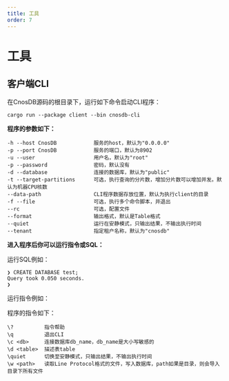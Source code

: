 ```yaml
---
title: 工具
order: 7
---
```


# 工具

## 客户端CLI

在CnosDB源码的根目录下，运行如下命令启动CLI程序：

```shell
cargo run --package client --bin cnosdb-cli
```

**程序的参数如下：**

```
-h --host CnosDB            服务的host，默认为"0.0.0.0"
-p --port CnosDB            服务的端口，默认为8902
-u --user                   用户名，默认为"root"
-p --password               密码，默认没有
-d --database               连接的数据库，默认为"public"
-t --target-partitions      可选，执行查询的分片数，增加分片数可以增加并发。默认为机器CPU核数
--data-path                 CLI程序数据存放位置，默认为执行client的目录
-f --file                   可选，执行多个命令脚本，并退出
--rc                        可选，配置文件
--format                    输出格式，默认是Table格式
--quiet                     运行在安静模式，只输出结果，不输出执行时间
--tenant                    指定租户名称，默认为"cnosdb"
```

**进入程序后你可以运行指令或SQL：**

运行SQL例如：
```
❯ CREATE DATABASE test;
Query took 0.050 seconds.
❯ 
```

运行指令例如：

程序的指令如下：

```
\?          指令帮助
\q          退出CLI
\c <db>     连接数据库db_name，db_name是大小写敏感的
\d <table>  描述表table
\quiet      切换至安静模式，只输出结果，不输出执行时间
\w <path>   读取Line Protocol格式的文件，写入数据库，path如果是目录，则会导入目录下所有文件
```